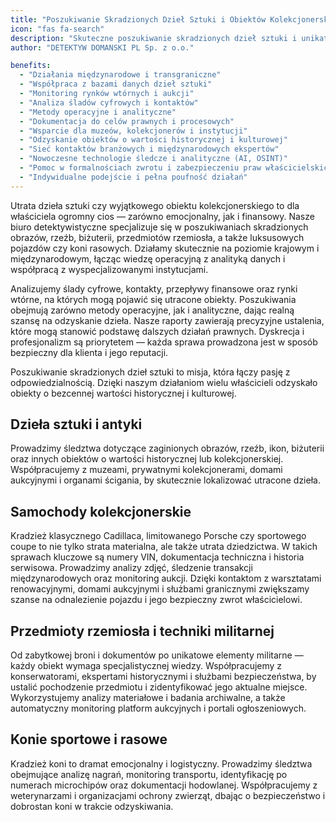 ```yaml
---
title: "Poszukiwanie Skradzionych Dzieł Sztuki i Obiektów Kolekcjonerskich"
icon: "fas fa-search"
description: "Skuteczne poszukiwanie skradzionych dzieł sztuki i unikatowych obiektów kolekcjonerskich. Międzynarodowe działania, analiza śladów cyfrowych i monitoring rynków wtórnych. Dyskrecja i profesjonalizm DETEKTYW DOMANSKI PL."
author: "DETEKTYW DOMANSKI PL Sp. z o.o."

benefits:
  - "Działania międzynarodowe i transgraniczne"
  - "Współpraca z bazami danych dzieł sztuki"
  - "Monitoring rynków wtórnych i aukcji"
  - "Analiza śladów cyfrowych i kontaktów"
  - "Metody operacyjne i analityczne"
  - "Dokumentacja do celów prawnych i procesowych"
  - "Wsparcie dla muzeów, kolekcjonerów i instytucji"
  - "Odzyskanie obiektów o wartości historycznej i kulturowej"
  - "Sieć kontaktów branżowych i międzynarodowych ekspertów"
  - "Nowoczesne technologie śledcze i analityczne (AI, OSINT)"
  - "Pomoc w formalnościach zwrotu i zabezpieczeniu praw właścicielskich"
  - "Indywidualne podejście i pełna poufność działań"
---
```



Utrata dzieła sztuki czy wyjątkowego obiektu kolekcjonerskiego to dla właściciela ogromny cios — zarówno emocjonalny, jak i finansowy. Nasze biuro detektywistyczne specjalizuje się w poszukiwaniach skradzionych obrazów, rzeźb, biżuterii, przedmiotów rzemiosła, a także luksusowych pojazdów czy koni rasowych. Działamy skutecznie na poziomie krajowym i międzynarodowym, łącząc wiedzę operacyjną z analityką danych i współpracą z wyspecjalizowanymi instytucjami.

Analizujemy ślady cyfrowe, kontakty, przepływy finansowe oraz rynki wtórne, na których mogą pojawić się utracone obiekty. Poszukiwania obejmują zarówno metody operacyjne, jak i analityczne, dając realną szansę na odzyskanie dzieła. Nasze raporty zawierają precyzyjne ustalenia, które mogą stanowić podstawę dalszych działań prawnych. Dyskrecja i profesjonalizm są priorytetem — każda sprawa prowadzona jest w sposób bezpieczny dla klienta i jego reputacji.

Poszukiwanie skradzionych dzieł sztuki to misja, która łączy pasję z odpowiedzialnością. Dzięki naszym działaniom wielu właścicieli odzyskało obiekty o bezcennej wartości historycznej i kulturowej.

## Dzieła sztuki i antyki

Prowadzimy śledztwa dotyczące zaginionych obrazów, rzeźb, ikon, biżuterii oraz innych obiektów o wartości historycznej lub kolekcjonerskiej. Współpracujemy z muzeami, prywatnymi kolekcjonerami, domami aukcyjnymi i organami ścigania, by skutecznie lokalizować utracone dzieła.

## Samochody kolekcjonerskie

Kradzież klasycznego Cadillaca, limitowanego Porsche czy sportowego coupe to nie tylko strata materialna, ale także utrata dziedzictwa. W takich sprawach kluczowe są numery VIN, dokumentacja techniczna i historia serwisowa. Prowadzimy analizy zdjęć, śledzenie transakcji międzynarodowych oraz monitoring aukcji. Dzięki kontaktom z warsztatami renowacyjnymi, domami aukcyjnymi i służbami granicznymi zwiększamy szanse na odnalezienie pojazdu i jego bezpieczny zwrot właścicielowi.

## Przedmioty rzemiosła i techniki militarnej

Od zabytkowej broni i dokumentów po unikatowe elementy militarne — każdy obiekt wymaga specjalistycznej wiedzy. Współpracujemy z konserwatorami, ekspertami historycznymi i służbami bezpieczeństwa, by ustalić pochodzenie przedmiotu i zidentyfikować jego aktualne miejsce. Wykorzystujemy analizy materiałowe i badania archiwalne, a także automatyczny monitoring platform aukcyjnych i portali ogłoszeniowych.

## Konie sportowe i rasowe

Kradzież koni to dramat emocjonalny i logistyczny. Prowadzimy śledztwa obejmujące analizę nagrań, monitoring transportu, identyfikację po numerach microchipów oraz dokumentacji hodowlanej. Współpracujemy z weterynarzami i organizacjami ochrony zwierząt, dbając o bezpieczeństwo i dobrostan koni w trakcie odzyskiwania.
